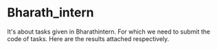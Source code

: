# Bharath_intern
It's about tasks given in Bharathintern. For which we need to submit the code of tasks. Here are the results attached respectively.
